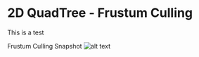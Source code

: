 # 2D QuadTree - Frustum Culling
This is a test

Frustum Culling Snapshot
![alt text](https://github.com/ProfPorkins/GameTech/JavaScript/QuadTreeFrustum/QuadTree-FrustumCulling.png "Frustum Culling Sample")

